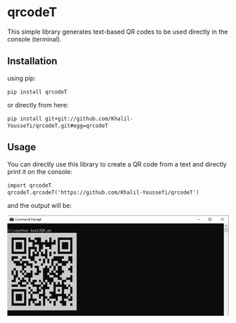 # qrcodeT
This simple library generates text-based QR codes to be used directly in the console (terminal).
## Installation
using pip:
```
pip install qrcodeT
```
or directly from here:
```
pip install git+git://github.com/Khalil-Youssefi/qrcodeT.git#egg=qrcodeT
```
## Usage
You can directly use this library to create a QR code from a text and directly print it on the console:
```
import qrcodeT
qrcodeT.qrcodeT('https://github.com/Khalil-Youssefi/qrcodeT')
```
and the output will be:

![[sample output on github page](https://github.com/Khalil-Youssefi)](./qrcodeT_sample.JPG)
